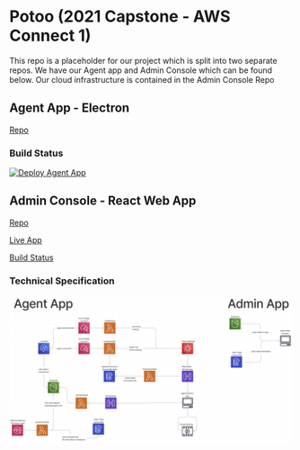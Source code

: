 # Potoo (2021 Capstone - AWS Connect 1)
This repo is a placeholder for our project which is split into two separate repos. We have our Agent app and Admin Console which can be found below. Our cloud infrastructure is contained in the Admin Console Repo


## Agent App - Electron
[Repo](https://github.com/CPSECapstone/Potoo-Agent-App)

### Build Status
[![Deploy Agent App](https://github.com/CPSECapstone/Potoo-Agent-App/actions/workflows/build-electron.yml/badge.svg)](https://github.com/CPSECapstone/Potoo-Agent-App/actions/workflows/build-electron.yml)

## Admin Console - React Web App
[Repo](https://github.com/CPSECapstone/Potoo-Admin-Console)

[Live App](https://master.d2w7dfyk32xgu0.amplifyapp.com/)


[Build Status](https://us-west-2.console.aws.amazon.com/amplify/home?region=us-west-2&code=10a30da85dffa58568a2#/d2w7dfyk32xgu0)


### Technical Specification
![Tech Spec](/tech-spec.png)
